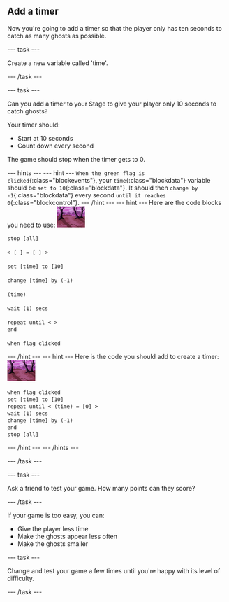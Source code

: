 ## Add a timer

Now you're going to add a timer so that the player only has ten seconds to catch as many ghosts as possible.

--- task ---

Create a new variable called 'time'.

--- /task ---

--- task ---

Can you add a timer to your Stage to give your player only 10 seconds to catch ghosts?

Your timer should:

+ Start at 10 seconds
+ Count down every second

The game should stop when the timer gets to 0.

--- hints ---
--- hint ---
`When the green flag is clicked`{:class="blockevents"}, your `time`{:class="blockdata"} variable should be `set to 10`{:class="blockdata"}. It should then `change by -1`{:class="blockdata"} every second `until it reaches 0`{:class="blockcontrol"}.
--- /hint ---
--- hint ---
Here are the code blocks you need to use:
![ghost-sprite](images/ghost-backdrop.png)
``` blocks
stop [all]

< [ ] = [ ] >

set [time] to [10]

change [time] by (-1)

(time)

wait (1) secs

repeat until < >
end

when flag clicked

```
--- /hint ---
--- hint ---
Here is the code you should add to create a timer:
![backdrop icon](images/ghost-backdrop.png)
``` blocks
when flag clicked
set [time] to [10]
repeat until < (time) = [0] >
wait (1) secs
change [time] by (-1)
end
stop [all]
```
--- /hint ---
--- /hints ---

--- /task ---

--- task ---

Ask a friend to test your game. How many points can they score?

--- /task ---

If your game is too easy, you can:

+ Give the player less time
+ Make the ghosts appear less often
+ Make the ghosts smaller

--- task ---

Change and test your game a few times until you're happy with its level of difficulty.

--- /task ---
